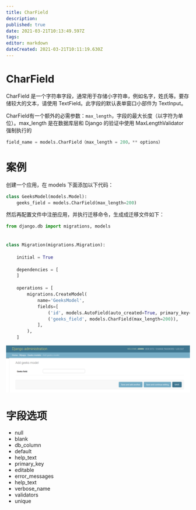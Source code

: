 ```yaml
---
title: CharField
description: 
published: true
date: 2021-03-21T10:13:49.597Z
tags: 
editor: markdown
dateCreated: 2021-03-21T10:11:19.630Z
---
```


# CharField

CharField 是一个字符串字段，通常用于存储小字符串，例如名字，姓氏等。要存储较大的文本，请使用 TextField。此字段的默认表单窗口小部件为 TextInput。

CharField有一个额外的必需参数：`max_length`，字段的最大长度（以字符为单位）。max_length 是在数据库层和 Django 的验证中使用 MaxLengthValidator 强制执行的 

```python
field_name = models.CharField（max_length = 200，** options）
```

# 案例

创建一个应用，在 models 下面添加以下代码：

```python
class GeeksModel(models.Model):
    geeks_field = models.CharField(max_length=200)
```

然后再配置文件中注册应用，并执行迁移命令，生成成迁移文件如下：

```python
from django.db import migrations, models


class Migration(migrations.Migration):

    initial = True

    dependencies = [
    ]

    operations = [
        migrations.CreateModel(
            name='GeeksModel',
            fields=[
                ('id', models.AutoField(auto_created=True, primary_key=True, serialize=False, verbose_name='ID')),
                ('geeks_field', models.CharField(max_length=200)),
            ],
        ),
    ]
```

![charfield.png](/assets/web框架/django/模型字段/charfield.png)

# 字段选项

- null
- blank
- db_column
- default
- help_text
- primary_key
- editable
- error_messages
- help_text
- verbose_name
- validators
- unique
